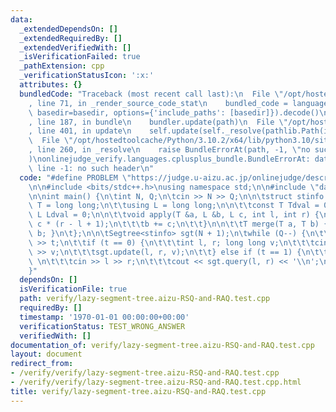 ```yaml
---
data:
  _extendedDependsOn: []
  _extendedRequiredBy: []
  _extendedVerifiedWith: []
  _isVerificationFailed: true
  _pathExtension: cpp
  _verificationStatusIcon: ':x:'
  attributes: {}
  bundledCode: "Traceback (most recent call last):\n  File \"/opt/hostedtoolcache/Python/3.10.2/x64/lib/python3.10/site-packages/onlinejudge_verify/documentation/build.py\"\
    , line 71, in _render_source_code_stat\n    bundled_code = language.bundle(stat.path,\
    \ basedir=basedir, options={'include_paths': [basedir]}).decode()\n  File \"/opt/hostedtoolcache/Python/3.10.2/x64/lib/python3.10/site-packages/onlinejudge_verify/languages/cplusplus.py\"\
    , line 187, in bundle\n    bundler.update(path)\n  File \"/opt/hostedtoolcache/Python/3.10.2/x64/lib/python3.10/site-packages/onlinejudge_verify/languages/cplusplus_bundle.py\"\
    , line 401, in update\n    self.update(self._resolve(pathlib.Path(included), included_from=path))\n\
    \  File \"/opt/hostedtoolcache/Python/3.10.2/x64/lib/python3.10/site-packages/onlinejudge_verify/languages/cplusplus_bundle.py\"\
    , line 260, in _resolve\n    raise BundleErrorAt(path, -1, \"no such header\"\
    )\nonlinejudge_verify.languages.cplusplus_bundle.BundleErrorAt: data-structure/lazy-segment-tree.hpp:\
    \ line -1: no such header\n"
  code: "#define PROBLEM \"https://judge.u-aizu.ac.jp/onlinejudge/description.jsp?id=DSL_2_G\"\
    \n\n#include <bits/stdc++.h>\nusing namespace std;\n\n#include \"data-structure/lazy-segment-tree.hpp\"\
    \n\nint main() {\n\tint N, Q;\n\tcin >> N >> Q;\n\n\tstruct stinfo {\n\t\tusing\
    \ T = long long;\n\t\tusing L = long long;\n\n\t\tconst T Tdval = 0;\n\t\tconst\
    \ L Ldval = 0;\n\n\t\tvoid apply(T &a, L &b, L c, int l, int r) {\n\t\t\ta +=\
    \ c * (r - l + 1);\n\t\t\tb += c;\n\t\t}\n\n\t\tT merge(T a, T b) { return a +\
    \ b; }\n\t};\n\n\tSegtree<stinfo> sgt(N + 1);\n\twhile (Q--) {\n\t\tint t; cin\
    \ >> t;\n\t\tif (t == 0) {\n\t\t\tint l, r; long long v;\n\t\t\tcin >> l >> r\
    \ >> v;\n\t\t\tsgt.update(l, r, v);\n\t\t} else if (t == 1) {\n\t\t\tint l, r;\
    \ \n\t\t\tcin >> l >> r;\n\t\t\tcout << sgt.query(l, r) << '\\n';\n\t\t}\n\t}\n\
    }"
  dependsOn: []
  isVerificationFile: true
  path: verify/lazy-segment-tree.aizu-RSQ-and-RAQ.test.cpp
  requiredBy: []
  timestamp: '1970-01-01 00:00:00+00:00'
  verificationStatus: TEST_WRONG_ANSWER
  verifiedWith: []
documentation_of: verify/lazy-segment-tree.aizu-RSQ-and-RAQ.test.cpp
layout: document
redirect_from:
- /verify/verify/lazy-segment-tree.aizu-RSQ-and-RAQ.test.cpp
- /verify/verify/lazy-segment-tree.aizu-RSQ-and-RAQ.test.cpp.html
title: verify/lazy-segment-tree.aizu-RSQ-and-RAQ.test.cpp
---
```

